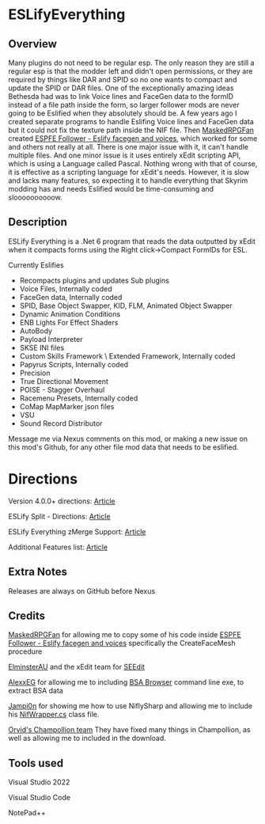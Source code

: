 # ESLifyEverything

## Overview

Many plugins do not need to be regular esp. The only reason they are still a regular esp is that the modder left and didn't open permissions, or they are required by things like DAR and SPID so no one wants to compact and update the SPID or DAR files. One of the exceptionally amazing ideas Bethesda had was to link Voice lines and FaceGen data to the formID instead of a file path inside the form, so larger follower mods are never going to be Eslified when they absolutely should be. A few years ago I created separate programs to handle Eslifing Voice lines and FaceGen data but it could not fix the texture path inside the NIF file. Then [MaskedRPGFan](https://www.nexusmods.com/skyrimspecialedition/users/22822094) created [ESPFE Follower - Eslify facegen and voices](https://www.nexusmods.com/skyrimspecialedition/mods/56396), which worked for some and others not really at all. There is one major issue with it, it can't handle multiple files. And one minor issue is it uses entirely xEdit scripting API, which is using a Language called Pascal. Nothing wrong with that of course, it is effective as a scripting language for xEdit's needs. However, it is slow and lacks many features, so expecting it to handle everything that Skyrim modding has and needs Eslified would be time-consuming and sloooooooooow.

## Description

ESLify Everything is a .Net 6 program that reads the data outputted by xEdit when it compacts forms using the Right click->Compact FormIDs for ESL. 

Currently Eslifies

- Recompacts plugins and updates Sub plugins
- Voice Files, Internally coded
- FaceGen data, Internally coded
- SPID, Base Object Swapper, KID, FLM, Animated Object Swapper
- Dynamic Animation Conditions
- ENB Lights For Effect Shaders
- AutoBody
- Payload Interpreter
- SKSE INI files
- Custom Skills Framework \ Extended Framework, Internally coded
- Papyrus Scripts, Internally coded
- Precision
- True Directional Movement
- POISE - Stagger Overhaul
- Racemenu Presets, Internally coded
- CoMap MapMarker json files
- VSU
- Sound Record Distributor

Message me via Nexus comments on this mod, or making a new issue on this mod's Github, for any other file mod data that needs to be eslified.

# Directions
Version 4.0.0+ directions: [Article](https://www.nexusmods.com/skyrimspecialedition/articles/4506)

ESLify Split - Directions: [Article](https://www.nexusmods.com/skyrimspecialedition/articles/4627)

ESLify Everything zMerge Support: [Article](https://www.nexusmods.com/skyrimspecialedition/articles/4599)

Additional Features list: [Article](https://www.nexusmods.com/skyrimspecialedition/articles/4716)

## Extra Notes

Releases are always on GitHub before Nexus

## Credits
[MaskedRPGFan](https://www.nexusmods.com/skyrimspecialedition/users/22822094) for allowing me to copy some of his code inside [ESPFE Follower - Eslify facegen and voices](https://www.nexusmods.com/skyrimspecialedition/mods/56396) specifically the CreateFaceMesh procedure

[ElminsterAU](https://www.nexusmods.com/skyrimspecialedition/users/167469) and the xEdit team for [SEEdit](https://www.nexusmods.com/skyrimspecialedition/mods/164)

[AlexxEG](https://www.nexusmods.com/skyrimspecialedition/users/1115735) for allowing me to including [BSA Browser](https://www.nexusmods.com/skyrimspecialedition/mods/1756) command line exe, to extract BSA data

[Jampi0n](https://www.nexusmods.com/skyrimspecialedition/users/25815700) for showing me how to use NiflySharp and allowing me to include his [NifWrapper.cs](https://github.com/Jampi0n/Skyrim-NifPatcher/blob/main/NifPatcher/NifWrapper.cs) class file.

[Orvid's Champollion team](https://github.com/Orvid/Champollion) They have fixed many things in Champollion, as well as allowing me to included in the download.

## Tools used

Visual Studio 2022

Visual Studio Code

NotePad++
